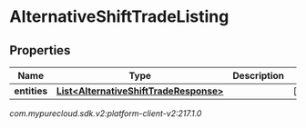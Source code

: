 # AlternativeShiftTradeListing


## Properties

| Name | Type | Description | Notes |
| ------------ | ------------- | ------------- | ------------- |
| **entities** | [**List&lt;AlternativeShiftTradeResponse&gt;**](AlternativeShiftTradeResponse) |  |  [optional] |




_com.mypurecloud.sdk.v2:platform-client-v2:217.1.0_
